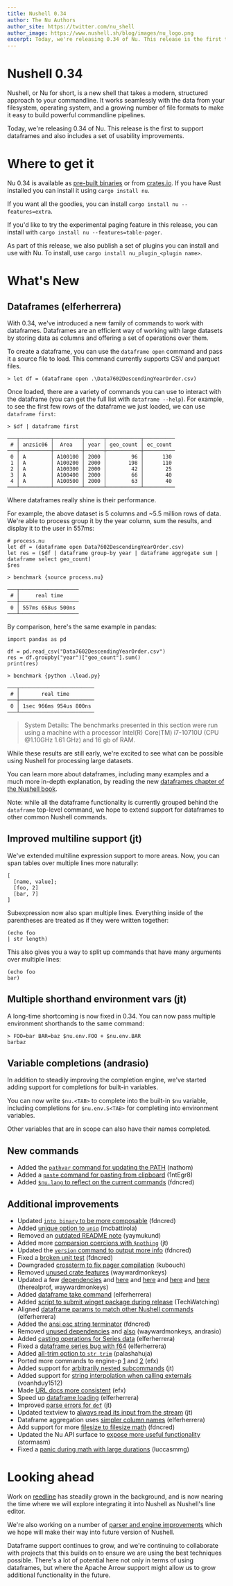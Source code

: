 ```yaml
---
title: Nushell 0.34
author: The Nu Authors
author_site: https://twitter.com/nu_shell
author_image: https://www.nushell.sh/blog/images/nu_logo.png
excerpt: Today, we're releasing 0.34 of Nu. This release is the first to support dataframes and also includes a set of usability improvements.
---
```


# Nushell 0.34

Nushell, or Nu for short, is a new shell that takes a modern, structured approach to your commandline. It works seamlessly with the data from your filesystem, operating system, and a growing number of file formats to make it easy to build powerful commandline pipelines.

Today, we're releasing 0.34 of Nu. This release is the first to support dataframes and also includes a set of usability improvements.

<!-- more -->

# Where to get it

Nu 0.34 is available as [pre-built binaries](https://github.com/nushell/nushell/releases/tag/0.34.0) or from [crates.io](https://crates.io/crates/nu). If you have Rust installed you can install it using `cargo install nu`.

If you want all the goodies, you can install `cargo install nu --features=extra`.

If you'd like to try the experimental paging feature in this release, you can install with `cargo install nu --features=table-pager`.

As part of this release, we also publish a set of plugins you can install and use with Nu. To install, use `cargo install nu_plugin_<plugin name>`.

# What's New

## Dataframes (elferherrera)

With 0.34, we've introduced a new family of commands to work with dataframes. Dataframes are an efficient way of working with large datasets by storing data as columns and offering a set of operations over them.

To create a dataframe, you can use the `dataframe open` command and pass it a source file to load. This command currently supports CSV and parquet files.

```
> let df = (dataframe open .\Data7602DescendingYearOrder.csv)
```

Once loaded, there are a variety of commands you can use to interact with the dataframe (you can get the full list with `dataframe --help`). For example, to see the first few rows of the dataframe we just loaded, we can use `dataframe first`:

```
> $df | dataframe first

───┬──────────┬─────────┬──────┬───────────┬──────────
 # │ anzsic06 │  Area   │ year │ geo_count │ ec_count
───┼──────────┼─────────┼──────┼───────────┼──────────
 0 │ A        │ A100100 │ 2000 │        96 │      130
 1 │ A        │ A100200 │ 2000 │       198 │      110
 2 │ A        │ A100300 │ 2000 │        42 │       25
 3 │ A        │ A100400 │ 2000 │        66 │       40
 4 │ A        │ A100500 │ 2000 │        63 │       40
───┴──────────┴─────────┴──────┴───────────┴──────────
```

Where dataframes really shine is their performance.

For example, the above dataset is 5 columns and ~5.5 million rows of data. We're able to process group it by the year column, sum the results, and display it to the user in 557ms:

```
# process.nu
let df = (dataframe open Data7602DescendingYearOrder.csv)
let res = ($df | dataframe group-by year | dataframe aggregate sum | dataframe select geo_count)
$res
```

```
> benchmark {source process.nu}

───┬───────────────────
 # │     real time
───┼───────────────────
 0 │ 557ms 658us 500ns
───┴───────────────────
```

By comparison, here's the same example in pandas:

```
import pandas as pd

df = pd.read_csv("Data7602DescendingYearOrder.csv")
res = df.groupby("year")["geo_count"].sum()
print(res)
```

```
> benchmark {python .\load.py}

───┬────────────────────────
 # │       real time
───┼────────────────────────
 0 │ 1sec 966ms 954us 800ns
───┴────────────────────────
```

> System Details: The benchmarks presented in this section were run using a machine with a processor Intel(R) Core(TM) i7-10710U (CPU @1.10GHz 1.61 GHz) and 16 gb of RAM.

While these results are still early, we're excited to see what can be possible using Nushell for processing large datasets.

You can learn more about dataframes, including many examples and a much more in-depth explanation, by reading the new [dataframes chapter of the Nushell book](https://www.nushell.sh/book/dataframes.html).

Note: while all the dataframe functionality is currently grouped behind the `dataframe` top-level command, we hope to extend support for dataframes to other common Nushell commands.

## Improved multiline support (jt)

We've extended multiline expression support to more areas. Now, you can span tables over multiple lines more naturally:

```
[
  [name, value];
  [foo, 2]
  [bar, 7]
]
```

Subexpression now also span multiple lines. Everything inside of the parentheses are treated as if they were written together:

```
(echo foo
| str length)
```

This also gives you a way to split up commands that have many arguments over multiple lines:

```
(echo foo
bar)
```

## Multiple shorthand environment vars (jt)

A long-time shortcoming is now fixed in 0.34. You can now pass multiple environment shorthands to the same command:

```
> FOO=bar BAR=baz $nu.env.FOO + $nu.env.BAR
barbaz
```

## Variable completions (andrasio)

In addition to steadily improving the completion engine, we've started adding support for completions for built-in variables.

You can now write `$nu.<TAB>` to complete into the built-in `$nu` variable, including completions for `$nu.env.S<TAB>` for completing into environment variables.

Other variables that are in scope can also have their names completed.

## New commands

- Added the [`pathvar` command for updating the PATH](https://github.com/nushell/nushell/pull/3670) (nathom)
- Added a [`paste` command for pasting from clipboard](https://github.com/nushell/nushell/pull/3694) (1ntEgr8)
- Added [`$nu.lang` to reflect on the current commands](https://github.com/nushell/nushell/pull/3720) (fdncred)

## Additional improvements

- Updated [`into binary` to be more composable](https://github.com/nushell/nushell/pull/3758) (fdncred)
- Added [unique option to `uniq`](https://github.com/nushell/nushell/pull/3754) (mcbattirola)
- Removed an [outdated README note](https://github.com/nushell/nushell/pull/3751) (yaymukund)
- Added more [comparsion coercions with `$nothing`](https://github.com/nushell/nushell/pull/3750) (jt)
- Updated the [`version` command to output more info](https://github.com/nushell/nushell/pull/3749) (fdncred)
- Fixed a [broken unit test](https://github.com/nushell/nushell/pull/3745) (fdncred)
- Downgraded [crossterm to fix pager compilation](https://github.com/nushell/nushell/pull/3740) (kubouch)
- Removed [unused crate features](https://github.com/nushell/nushell/pull/3732) (waywardmonkeys)
- Updated a few [dependencies](https://github.com/nushell/nushell/pull/3723) and [here](https://github.com/nushell/nushell/pull/3724) and [here](https://github.com/nushell/nushell/pull/3739) and [here](https://github.com/nushell/nushell/pull/3741) and [here](https://github.com/nushell/nushell/pull/3757) (therealprof, waywardmonkeys)
- Added [dataframe take command](https://github.com/nushell/nushell/pull/3722) (elferherrera)
- Added [script to submit winget package during release](https://github.com/nushell/nushell/pull/3717) (TechWatching)
- Aligned [dataframe params to match other Nushell commands](https://github.com/nushell/nushell/pull/3713) (elferherrera)
- Added the [ansi osc string terminator](https://github.com/nushell/nushell/pull/3712) (fdncred)
- Removed [unused dependencies](https://github.com/nushell/nushell/pull/3709) and [also](https://github.com/nushell/nushell/pull/3716) (waywardmonkeys, andrasio)
- Added [casting operations for Series data](https://github.com/nushell/nushell/pull/3702) (elferherrera)
- Fixed a [dataframe series bug with f64](https://github.com/nushell/nushell/pull/3697) (elferherrera)
- Added [all-trim option to `str trim`](https://github.com/nushell/nushell/pull/3696) (palashahuja)
- Ported more commands to engine-p [1](https://github.com/nushell/nushell/pull/3690) and [2](https://github.com/nushell/nushell/pull/3753) (efx)
- Added support for [arbitrarily nested subcommands](https://github.com/nushell/nushell/pull/3688) (jt)
- Added support for [string interpolation when calling externals](https://github.com/nushell/nushell/pull/3686) (voanhduy1512)
- Made [URL docs more consistent](https://github.com/nushell/nushell/pull/3684) (efx)
- Speed up [dataframe loading](https://github.com/nushell/nushell/pull/3683) (elferherrera)
- Improved [parse errors for `def`](https://github.com/nushell/nushell/pull/3681) (jt)
- Updated textview to [always read its input from the stream](https://github.com/nushell/nushell/pull/3680) (jt)
- Dataframe aggregation uses [simpler column names](https://github.com/nushell/nushell/pull/3678) (elferherrera)
- Add support for more [filesize to filesize math](https://github.com/nushell/nushell/pull/3675) (fdncred)
- Updated the Nu API surface to [expose more useful functionality](https://github.com/nushell/nushell/pull/3673) (stormasm)
- Fixed a [panic during math with large durations](https://github.com/nushell/nushell/pull/3669) (luccasmmg)

# Looking ahead

Work on [reedline](https://github.com/jntrnr/reedline) has steadily grown in the background, and is now nearing the time where we will explore integrating it into Nushell as Nushell's line editor.

We're also working on a number of [parser and engine improvements](https://github.com/jntrnr/engine-q) which we hope will make their way into future version of Nushell.

Dataframe support continues to grow, and we're continuing to collaborate with projects that this builds on to ensure we are using the best techniques possible. There's a lot of potential here not only in terms of using dataframes, but where the Apache Arrow support might allow us to grow additional functionality in the future.

